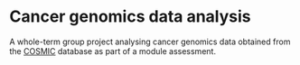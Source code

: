 # Cancer genomics data analysis
A whole-term group project analysing cancer genomics data obtained from the [COSMIC](https://cancer.sanger.ac.uk/cosmic) database as part of a module assessment.
